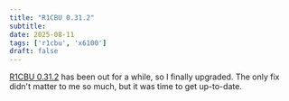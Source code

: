 ```yaml
---
title: "R1CBU 0.31.2"
subtitle:
date: 2025-08-11
tags: ['r1cbu', 'x6100']
draft: false
---
```


[R1CBU 0.31.2](https://github.com/gdyuldin/x6100_gui/releases/tag/v0.31.2)
has been out for a while,
so I finally upgraded.
The only fix didn't matter to me so much,
but it was time to get up-to-date.

<!--more-->
